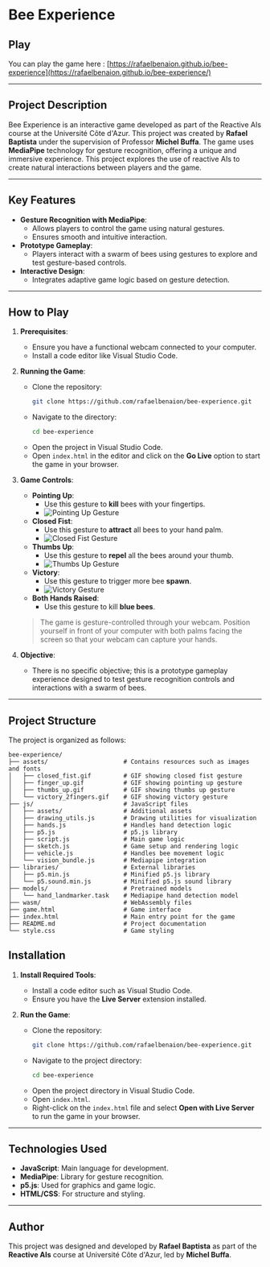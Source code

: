# Bee Experience

## Play

You can play the game here : [https://rafaelbenaion.github.io/bee-experience](https://rafaelbenaion.github.io/bee-experience/)

---

## Project Description

Bee Experience is an interactive game developed as part of the Reactive AIs course at the Université Côte d'Azur. This project was created by **Rafael Baptista** under the supervision of Professor **Michel Buffa**. The game uses **MediaPipe** technology for gesture recognition, offering a unique and immersive experience. This project explores the use of reactive AIs to create natural interactions between players and the game.

---

## Key Features

- **Gesture Recognition with MediaPipe**:
  - Allows players to control the game using natural gestures.
  - Ensures smooth and intuitive interaction.
- **Prototype Gameplay**:
  - Players interact with a swarm of bees using gestures to explore and test gesture-based controls.
- **Interactive Design**:
  - Integrates adaptive game logic based on gesture detection.

---

## How to Play

1. **Prerequisites**:
   - Ensure you have a functional webcam connected to your computer.
   - Install a code editor like Visual Studio Code.

2. **Running the Game**:
   - Clone the repository:
     ```bash
     git clone https://github.com/rafaelbenaion/bee-experience.git
     ```
   - Navigate to the directory:
     ```bash
     cd bee-experience
     ```
   - Open the project in Visual Studio Code.
   - Open `index.html` in the editor and click on the **Go Live** option to start the game in your browser.

3. **Game Controls**:

   - **Pointing Up**:
     - Use this gesture to **kill** bees with your fingertips.
     - ![Pointing Up Gesture](assets/finger_up.gif)
   - **Closed Fist**:
     - Use this gesture to **attract** all bees to your hand palm.
     - ![Closed Fist Gesture](assets/closed_fist.gif)
   - **Thumbs Up**:
     - Use this gesture to **repel** all the bees around your thumb.
     - ![Thumbs Up Gesture](assets/thumbs_up.gif)
   - **Victory**:
     - Use this gesture to trigger more bee **spawn**.
     - ![Victory Gesture](assets/victory_2fingers.gif)
   - **Both Hands Raised**:
     - Use this gesture to kill **blue bees**.

   > The game is gesture-controlled through your webcam. Position yourself in front of your computer with both palms facing the screen so that your webcam can capture your hands.

4. **Objective**:
   - There is no specific objective; this is a prototype gameplay experience designed to test gesture recognition controls and interactions with a swarm of bees.

---

## Project Structure

The project is organized as follows:

```plaintext
bee-experience/
├── assets/                     # Contains resources such as images and fonts
│   ├── closed_fist.gif         # GIF showing closed fist gesture
│   ├── finger_up.gif           # GIF showing pointing up gesture
│   ├── thumbs_up.gif           # GIF showing thumbs up gesture
│   └── victory_2fingers.gif    # GIF showing victory gesture
├── js/                         # JavaScript files
│   ├── assets/                 # Additional assets
│   ├── drawing_utils.js        # Drawing utilities for visualization
│   ├── hands.js                # Handles hand detection logic
│   ├── p5.js                   # p5.js library
│   ├── script.js               # Main game logic
│   ├── sketch.js               # Game setup and rendering logic
│   ├── vehicle.js              # Handles bee movement logic
│   └── vision_bundle.js        # Mediapipe integration
├── libraries/                  # External libraries
│   ├── p5.min.js               # Minified p5.js library
│   └── p5.sound.min.js         # Minified p5.js sound library
├── models/                     # Pretrained models
│   └── hand_landmarker.task    # Mediapipe hand detection model
├── wasm/                       # WebAssembly files
├── game.html                   # Game interface
├── index.html                  # Main entry point for the game
├── README.md                   # Project documentation
└── style.css                   # Game styling
```

## Installation

1. **Install Required Tools**:
   - Install a code editor such as Visual Studio Code.
   - Ensure you have the **Live Server** extension installed.

2. **Run the Game**:
   - Clone the repository:
     ```bash
     git clone https://github.com/rafaelbenaion/bee-experience.git
     ```
   - Navigate to the project directory:
     ```bash
     cd bee-experience
     ```
   - Open the project directory in Visual Studio Code.
   - Open `index.html`.
   - Right-click on the `index.html` file and select **Open with Live Server** to run the game in your browser.


---

## Technologies Used

- **JavaScript**: Main language for development.
- **MediaPipe**: Library for gesture recognition.
- **p5.js**: Used for graphics and game logic.
- **HTML/CSS**: For structure and styling.

---

## Author

This project was designed and developed by **Rafael Baptista** as part of the **Reactive AIs** course at Université Côte d'Azur, led by **Michel Buffa**.
